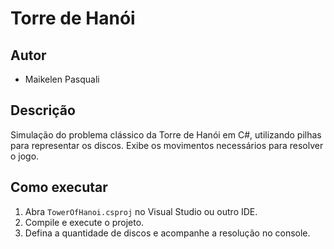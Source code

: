 # Torre de Hanói

## Autor
- Maikelen Pasquali  

## Descrição
Simulação do problema clássico da Torre de Hanói em C#, utilizando pilhas para representar os discos. Exibe os movimentos necessários para resolver o jogo.

## Como executar
1. Abra `TowerOfHanoi.csproj` no Visual Studio ou outro IDE.  
2. Compile e execute o projeto.  
3. Defina a quantidade de discos e acompanhe a resolução no console.
